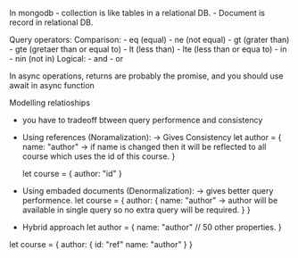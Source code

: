 In mongodb
    - collection is like tables in a relational DB.
    - Document is record in relational DB.

Query operators:
Comparison:
    - eq (equal)
    - ne (not equal)
    - gt (grater than)
    - gte (gretaer than or equal to)
    - lt (less than)
    - lte (less than or equa to)
    - in
    - nin (not in)
Logical:
    - and
    - or

In async operations, returns are probably the promise, and you should use 
await in async function

Modelling relatioships
- you have to tradeoff btween query performence and consistency 

- Using references (Noramalization): -> Gives Consistency
    let author = {
        name: "author" -> if name is changed then it will be reflected to all course which uses
                            the id of this course.
    }

    let course = {
        author: "id"
    }
    
- Using embaded documents (Denormalization): -> gives better query performence.
    let course = {
        author: {
            name: "author" -> author will be available in single query so no extra query will be 
                                required.
        }
    }

- Hybrid approach
let author = {
    name: "author"
    // 50 other properties.
}

let course = {
    author: {
        id: "ref"
        name: "author"
    }
}
